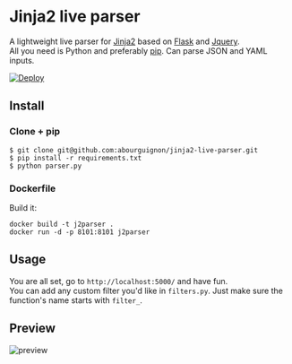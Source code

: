 # Jinja2 live parser

A lightweight live parser for [Jinja2](http://jinja.pocoo.org/docs/dev/) based on [Flask](http://flask.pocoo.org/) and [Jquery](http://jquery.com/).  
All you need is Python and preferably [pip](https://pypi.python.org/pypi/pip). Can parse JSON and YAML inputs.

[![Deploy](https://www.herokucdn.com/deploy/button.png)](https://heroku.com/deploy)

## Install

### Clone + pip

    $ git clone git@github.com:abourguignon/jinja2-live-parser.git
    $ pip install -r requirements.txt
    $ python parser.py

### Dockerfile

Build it:

    docker build -t j2parser .
    docker run -d -p 8101:8101 j2parser



## Usage

You are all set, go to `http://localhost:5000/` and have fun.  
You can add any custom filter you'd like in `filters.py`.  Just make sure the function's name starts with `filter_`.


## Preview

![preview](http://i.imgur.com/T65xjAf.png)
